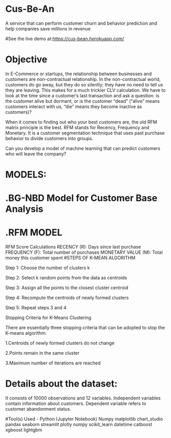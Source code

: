 # Cus-Be-An
A service that can perform customer churn and behavior prediction and help companies save millions in revenue

#See the live demo at:https://cus-bean.herokuapp.com/

# Objective
In E-Commerce or startups, the relationship between businesses and customers are non-contractual relationship. In the non-contractual world, customers do go away, but they do so silently; they have no need to tell us they are leaving. This makes for a much trickier CLV calculation. We have to look at the time since a customer’s last transaction and ask a question: is the customer alive but dormant, or is the customer “dead” (“alive” means customers interact with us, “die” means they become inactive as customers)?

When it comes to finding out who your best customers are, the old RFM matrix principle is the best. RFM stands for Recency, Frequency and Monetary. It is a customer segmentation technique that uses past purchase behavior to divide customers into groups.

Can you develop a model of machine learning that can predict customers who will leave the company?

# MODELS:
# .BG-NBD Model for Customer Base Analysis
# .RFM MODEL 
RFM Score Calculations
RECENCY (R): Days since last purchase
FREQUENCY (F): Total number of purchases
MONETARY VALUE (M): Total money this customer spent
#STEPS OF K-MEAN ALGORITHM

Step 1: Choose the number of clusters k

Step 2: Select k random points from the data as centroids

Step 3: Assign all the points to the closest cluster centroid

Step 4: Recompute the centroids of newly formed clusters

Step 5: Repeat steps 3 and 4

Stopping Criteria for K-Means Clustering

There are essentially three stopping criteria that can be adopted to stop the K-means algorithm:

1.Centroids of newly formed clusters do not change

2.Points remain in the same cluster

3.Maximum number of iterations are reached

# Details about the dataset:
It consists of 10000 observations and 12 variables. Independent variables contain information about customers. Dependent variable refers to customer abandonment status.

#Tool(s) Used - 
Python (Jupyter Notebook)
Numpy
matplotlib 
chart_studio
pandas
seaborn 
streamlit 
plotly 
numpy 
scikit_learn
datetime
catboost
xgboost
lightgbm


